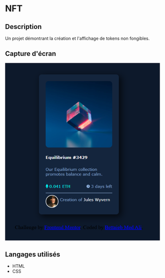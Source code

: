 
# NFT

## Description

Un projet démontrant la création et l'affichage de tokens non fongibles.

## Capture d'écran

![Capture d'écran du projet NFT](demo.png)

## Langages utilisés

- HTML
- CSS


